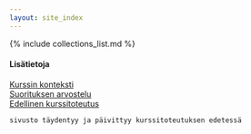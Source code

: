 ```yaml
---
layout: site_index
---
```





{% include collections_list.md %}


#### Lisätietoja

[Kurssin konteksti](konteksti)   
[Suorituksen arvostelu](arvostelu)   
[Edellinen kurssitoteutus](http://txp.avoinsatakunta.fi/weo/)   

~~~
sivusto täydentyy ja päivittyy kurssitoteutuksen edetessä
~~~

